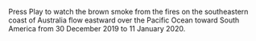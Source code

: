 Press Play to watch the brown smoke from the fires on the southeastern coast of Australia flow eastward over the Pacific Ocean toward South America from 30 December 2019 to 11 January 2020. 
